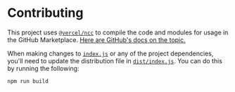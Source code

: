 # Contributing

This project uses [`@vercel/ncc`](https://github.com/vercel/ncc) to compile the code and modules for usage in the GitHub Marketplace. [Here are GitHub's docs on the topic.](https://docs.github.com/en/free-pro-team@latest/actions/creating-actions/creating-a-javascript-action#commit-tag-and-push-your-action-to-github)

When making changes to [`index.js`](https://github.com/kanadgupta/glitch-sync/blob/master/index.js) or any of the project dependencies, you'll need to update the distribution file in [`dist/index.js`](https://github.com/kanadgupta/glitch-sync/blob/master/dist/index.js). You can do this by running the following:
```sh
npm run build
```